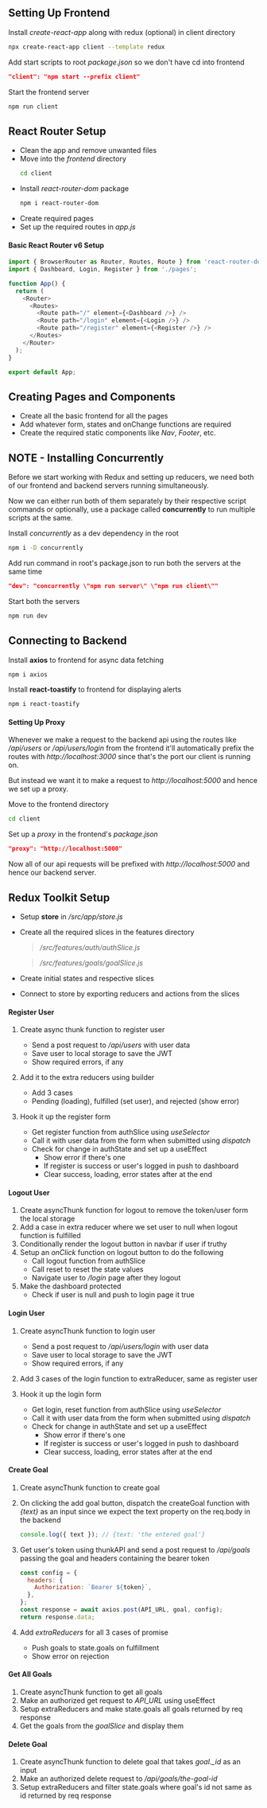 ## Setting Up Frontend

Install _create-react-app_ along with redux (optional) in client directory

```bash
npx create-react-app client --template redux
```

Add start scripts to root _package.json_ so we don't have cd into frontend

```json
"client": "npm start --prefix client"
```

Start the frontend server

```bash
npm run client
```

## React Router Setup

- Clean the app and remove unwanted files
- Move into the _frontend_ directory
  ```bash
  cd client
  ```
- Install _react-router-dom_ package
  ```bash
  npm i react-router-dom
  ```
- Create required pages
- Set up the required routes in _app.js_

#### Basic React Router v6 Setup

```js
import { BrowserRouter as Router, Routes, Route } from 'react-router-dom';
import { Dashboard, Login, Register } from './pages';

function App() {
  return (
    <Router>
      <Routes>
        <Route path="/" element={<Dashboard />} />
        <Route path="/login" element={<Login />} />
        <Route path="/register" element={<Register />} />
      </Routes>
    </Router>
  );
}

export default App;
```

## Creating Pages and Components

- Create all the basic frontend for all the pages
- Add whatever form, states and onChange functions are required
- Create the required static components like _Nav_, _Footer_, etc.

## NOTE - Installing Concurrently

Before we start working with Redux and setting up reducers, we need both of our frontend and backend servers running simultaneously.

Now we can either run both of them separately by their respective script commands or optionally, use a package called **concurrently** to run multiple scripts at the same.

Install _concurrently_ as a dev dependency in the root

```bash
npm i -D concurrently
```

Add run command in root's package.json to run both the servers at the same time

```json
"dev": "concurrently \"npm run server\" \"npm run client\""
```

Start both the servers

```bash
npm run dev
```

## Connecting to Backend

Install **axios** to frontend for async data fetching

```bash
npm i axios
```

Install **react-toastify** to frontend for displaying alerts

```bash
npm i react-toastify
```

#### Setting Up Proxy

Whenever we make a request to the backend api using the routes like _/api/users_ or _/api/users/login_ from the frontend it'll automatically prefix the routes with _http://localhost:3000_ since that's the port our client is running on.

But instead we want it to make a request to _http://localhost:5000_ and hence we set up a proxy.

Move to the frontend directory

```bash
cd client
```

Set up a _proxy_ in the frontend's _package.json_

```json
"proxy": "http://localhost:5000"
```

Now all of our api requests will be prefixed with _http://localhost:5000_ and hence our backend server.

## Redux Toolkit Setup

- Setup **store** in _/src/app/store.js_
- Create all the required slices in the features directory

  > _/src/features/auth/authSlice.js_

  > _/src/features/goals/goalSlice.js_

- Create initial states and respective slices
- Connect to store by exporting reducers and actions from the slices

#### Register User

1. Create async thunk function to register user

   - Send a post request to _/api/users_ with user data
   - Save user to local storage to save the JWT
   - Show required errors, if any

2. Add it to the extra reducers using builder

   - Add 3 cases
   - Pending (loading), fulfilled (set user), and rejected (show error)

3. Hook it up the register form

   - Get register function from authSlice using _useSelector_
   - Call it with user data from the form when submitted using _dispatch_
   - Check for change in authState and set up a useEffect
     - Show error if there's one
     - If register is success or user's logged in push to dashboard
     - Clear success, loading, error states after at the end

#### Logout User

1. Create asyncThunk function for logout to remove the token/user form the local storage
2. Add a case in extra reducer where we set user to null when logout function is fulfilled
3. Conditionally render the logout button in navbar if user if truthy
4. Setup an _onClick_ function on logout button to do the following
   - Call logout function from authSlice
   - Call reset to reset the state values
   - Navigate user to _/login_ page after they logout
5. Make the dashboard protected
   - Check if user is null and push to login page it true

#### Login User

1. Create asyncThunk function to login user

   - Send a post request to _/api/users/login_ with user data
   - Save user to local storage to save the JWT
   - Show required errors, if any

2. Add 3 cases of the login function to extraReducer, same as register user

3. Hook it up the login form

   - Get login, reset function from authSlice using _useSelector_
   - Call it with user data from the form when submitted using _dispatch_
   - Check for change in authState and set up a useEffect
     - Show error if there's one
     - If register is success or user's logged in push to dashboard
     - Clear success, loading, error states after at the end

#### Create Goal

1. Create asyncThunk function to create goal
2. On clicking the add goal button, dispatch the createGoal function with _{text}_ as an input since we expect the text property on the req.body in the backend

   ```js
   console.log({ text }); // {text: 'the entered goal'}
   ```

3. Get user's token using thunkAPI and send a post request to _/api/goals_ passing the goal and headers containing the bearer token

   ```js
   const config = {
     headers: {
       Authorization: `Bearer ${token}`,
     },
   };
   const response = await axios.post(API_URL, goal, config);
   return response.data;
   ```

4. Add _extraReducers_ for all 3 cases of promise

   - Push goals to state.goals on fulfillment
   - Show error on rejection

#### Get All Goals

1. Create asyncThunk function to get all goals
2. Make an authorized get request to _API_URL_ using useEffect
3. Setup extraReducers and make state.goals all goals returned by req response
4. Get the goals from the _goalSlice_ and display them

#### Delete Goal

1. Create asyncThunk function to delete goal that takes _goal.\_id_ as an input
2. Make an authorized delete request to _/api/goals/the-goal-id_
3. Setup extraReducers and filter state.goals where goal's id not same as id returned by req response
